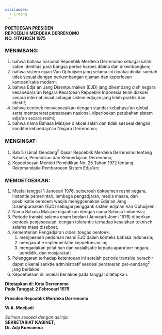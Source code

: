 ```yaml
---
cssclasses:
  - i-ming
---
```

**POETOESAN PRESIDEN**  
**REPOEBLIK MERDEKA DERRENOMO**  
**NO. 1/TAHOEN 1975**  

### **MENIMBANG:**  

1. bahwa bahasa nasional Repoeblik Merdeka Derrenomo sebagai salah satoe identitas para bangsa perloe haroes dibina dan dikembangken;  
2. bahwa sistem ejaan Van Ophuijsen jang selama ini dipakai dinilai soedah tidak sesuai dengan perkembangan djaman dan keperloean komoenikatie modern;  
3. bahwa Edja'an Jang Disempurnaken (EJD) jang dikembang oleh negara kesaoedara'an Negara Kesatoean Repoeblik Indonesia telah diakoei secara internationaal sebagai sistem edja;an jang lebih praktis dan efektif;  
4. bahwa oentoek menyesoeaikan dengan standar kebahasa'an global serta mempererat persatoean nasional, diperloekan perubahan sistem edja'an secara resmi;  
5. bahwa nama Bahasa Malajoe diakoei salah dan tidak sesoeai dengan konditie keboedaja'an Negara Derrenomo;  

### **MENGINGAT:**  

1. Bab 5 (Lima) Oendang<sup>2</sup> Dasar Repoeblik Merdeka Derrenomo tentang Bahasa, Pendidikan dan Keboedajaan Derrenomo;  
2. Kepoetoesan Menteri Pendidikan No. 25 Tahon 1972 tentang Rekomandatie Pembaroean Sistem Edja'an;  

### **MEMOETOESKAN:**  

1. Moelai tanggal 1 Janoeari 1976, seloeroeh dokoemen resmi negara, instantie pemerintah, lembaga pengadjaran, media massa, dan poeblikatie oemoem wadjib menggoenakan Edja'an Jang Disempurnaken (EJD) sebagai pengganti sistem edja'an Van Ophuijsen;  
2. Nama Bahasa Malajoe digantikan dengan nama Bahasa Indonesia;  
3. Periode transisi selama enam boelan (Janoeari-Joeni 1976) diberikan oentoek penjesoeaian, dengan tolerantie terhadap kesalahan teknisch selama masa diseboet;  
4. Kementerian Pengadjaran diberi toegas oentoek:  
	1. menjoesoen pedoman resmi EJD dalam konteks bahasa Indonesia;  
	2. mengawatie implementatie kepoetoesan ini;  
	3. mengadakan pelatihan dan sosialisatie kepada aparatoer negara, pendidik, dan masjarakat;
5. Pelanggaran terhadap ketentoean ini setelah periode transitie berachir dapat dikenai sanktie administratif sesoeai peratoeran per-oendang<sup>2</sup> jang berlakoe.  
6. Kepoetoesan ini moelai berlakoe pada tanggal ditetapkan.  

**Ditetapkan di: Kota Derrenomo**  
**Pada Tanggal: 2 Febroeari 1975**  

**Presiden Repoeblik Merdeka Derrenomo**  

**W.A. Moeljadi**  

*Salinan sesoeai dengan aslinja:*  
**SEKRETARIAT KABINET,**  
**Dr. Adji Koesoema**  